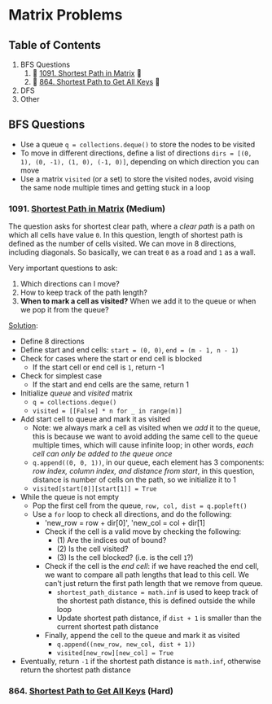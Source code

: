 # Matrix Problems

## Table of Contents
1. BFS Questions
    1. 🚩 [1091. Shortest Path in Matrix](#1091-shortest-path-in-matrix-medium) 🍊
   2. 🚩 [864. Shortest Path to Get All Keys](#864-shortest-path-to-get-all-keys-hard) 🍎
2. DFS
3. Other


## BFS Questions

- Use a queue `q = collections.deque()` to store the nodes to be visited
- To move in different directions, define a list of directions `dirs = [(0, 1), (0, -1), (1, 0), (-1, 0)]`, depending
  on which direction you can move
- Use a matrix `visited` (or a set) to store the visited nodes, avoid vising the same node multiple times and 
  getting stuck in a loop

### 1091. [Shortest Path in Matrix](https://leetcode.com/problems/shortest-path-in-binary-matrix/description/) (Medium)

The question asks for shortest clear path, where a _clear path_ is a path on which all cells have value `0`.
In this question, length of shortest path is defined as the number of cells visited. We can move in 8 directions,
including diagonals.
So basically, we can treat `0` as a road and `1` as a wall.

Very important questions to ask:
1. Which directions can I move?
2. How to keep track of the path length?
3. **When to mark a cell as visited?** When we add it to the queue or when we pop it from the queue?

[Solution](shortest_path_in_binary_matrix.py):
- Define 8 directions
- Define start and end cells: `start = (0, 0)`, `end = (m - 1, n - 1)`
- Check for cases where the start or end cell is blocked
  - If the start cell or end cell is `1`, return -1
- Check for simplest case
  - If the start and end cells are the same, return 1
- Initialize _queue_ and _visited_ matrix
  - `q = collections.deque()`
  - `visited = [[False] * n for _ in range(m)]`
- Add start cell to queue and mark it as visited
  - Note: we always mark a cell as visited when we _add_ it to the queue, this is because we want to avoid adding
    the same cell to the queue multiple times, which will cause infinite loop; in other words, _each cell can only be
    added to the queue once_
  - `q.append((0, 0, 1))`, in our queue, each element has 3 components: _row index, column index, and distance from start_,
    in this question, distance is number of cells on the path, so we initialize it to 1
  - `visited[start[0]][start[1]] = True`
- While the queue is not empty
  - Pop the first cell from the queue, `row, col, dist = q.popleft()`
  - Use a `for` loop to check all directions, and do the following:
    - 'new_row = row + dir[0]', 'new_col = col + dir[1]
    - Check if the cell is a valid move by checking the following:
      - (1) Are the indices out of bound?
      - (2) Is the cell visited?
      - (3) Is the cell blocked? (i.e. is the cell `1`?)
    - Check if the cell is the _end cell_: if we have reached the end cell, we want to compare all path lengths
      that lead to this cell. We can't just return the first path length that we remove from queue.
      - `shortest_path_distance = math.inf` is used to keep track of the shortest path distance, this is defined outside the while loop
      - Update shortest path distance, if `dist + 1` is smaller than the current shortest path distance
    - Finally, append the cell to the queue and mark it as visited
      - `q.append((new_row, new_col, dist + 1))`
      - `visited[new_row][new_col] = True`
- Eventually, return `-1` if the shortest path distance is `math.inf`, otherwise return the shortest path distance


### 864. [Shortest Path to Get All Keys](https://leetcode.com/problems/shortest-path-to-get-all-keys/description/) (Hard)
